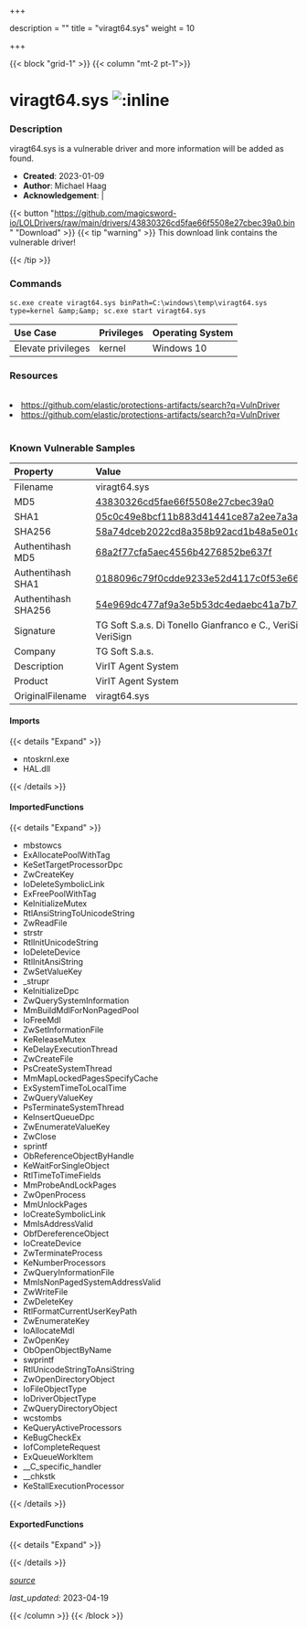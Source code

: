 +++

description = ""
title = "viragt64.sys"
weight = 10

+++


{{< block "grid-1" >}}
{{< column "mt-2 pt-1">}}


# viragt64.sys ![:inline](/images/twitter_verified.png) 


### Description

viragt64.sys is a vulnerable driver and more information will be added as found.

- **Created**: 2023-01-09
- **Author**: Michael Haag
- **Acknowledgement**:  | [](https://twitter.com/)

{{< button "https://github.com/magicsword-io/LOLDrivers/raw/main/drivers/43830326cd5fae66f5508e27cbec39a0.bin" "Download" >}}
{{< tip "warning" >}}
This download link contains the vulnerable driver!

{{< /tip >}}

### Commands

```
sc.exe create viragt64.sys binPath=C:\windows\temp\viragt64.sys type=kernel &amp;&amp; sc.exe start viragt64.sys
```

| Use Case | Privileges | Operating System | 
|:---- | ---- | ---- |
| Elevate privileges | kernel | Windows 10 |

### Resources
<br>
<li><a href=" https://github.com/elastic/protections-artifacts/search?q=VulnDriver"> https://github.com/elastic/protections-artifacts/search?q=VulnDriver</a></li>
<li><a href="https://github.com/elastic/protections-artifacts/search?q=VulnDriver">https://github.com/elastic/protections-artifacts/search?q=VulnDriver</a></li>
<br>

### Known Vulnerable Samples

| Property           | Value |
|:-------------------|:------|
| Filename           | viragt64.sys |
| MD5                | [43830326cd5fae66f5508e27cbec39a0](https://www.virustotal.com/gui/file/43830326cd5fae66f5508e27cbec39a0) |
| SHA1               | [05c0c49e8bcf11b883d41441ce87a2ee7a3aba1d](https://www.virustotal.com/gui/file/05c0c49e8bcf11b883d41441ce87a2ee7a3aba1d) |
| SHA256             | [58a74dceb2022cd8a358b92acd1b48a5e01c524c3b0195d7033e4bd55eff4495](https://www.virustotal.com/gui/file/58a74dceb2022cd8a358b92acd1b48a5e01c524c3b0195d7033e4bd55eff4495) |
| Authentihash MD5   | [68a2f77cfa5aec4556b4276852be637f](https://www.virustotal.com/gui/search/authentihash%253A68a2f77cfa5aec4556b4276852be637f) |
| Authentihash SHA1  | [0188096c79f0cdde9233e52d4117c0f53e667e3d](https://www.virustotal.com/gui/search/authentihash%253A0188096c79f0cdde9233e52d4117c0f53e667e3d) |
| Authentihash SHA256| [54e969dc477af9a3e5b53dc4edaebc41a7b73c87ecca13dc1fbb8dfc86c0fd78](https://www.virustotal.com/gui/search/authentihash%253A54e969dc477af9a3e5b53dc4edaebc41a7b73c87ecca13dc1fbb8dfc86c0fd78) |
| Signature         | TG Soft S.a.s. Di Tonello Gianfranco e C., VeriSign Class 3 Code Signing 2010 CA, VeriSign   |
| Company           | TG Soft S.a.s. |
| Description       | VirIT Agent System |
| Product           | VirIT Agent System |
| OriginalFilename  | viragt64.sys |


#### Imports
{{< details "Expand" >}}
* ntoskrnl.exe
* HAL.dll

{{< /details >}}
#### ImportedFunctions
{{< details "Expand" >}}
* mbstowcs
* ExAllocatePoolWithTag
* KeSetTargetProcessorDpc
* ZwCreateKey
* IoDeleteSymbolicLink
* ExFreePoolWithTag
* KeInitializeMutex
* RtlAnsiStringToUnicodeString
* ZwReadFile
* strstr
* RtlInitUnicodeString
* IoDeleteDevice
* RtlInitAnsiString
* ZwSetValueKey
* _strupr
* KeInitializeDpc
* ZwQuerySystemInformation
* MmBuildMdlForNonPagedPool
* IoFreeMdl
* ZwSetInformationFile
* KeReleaseMutex
* KeDelayExecutionThread
* ZwCreateFile
* PsCreateSystemThread
* MmMapLockedPagesSpecifyCache
* ExSystemTimeToLocalTime
* ZwQueryValueKey
* PsTerminateSystemThread
* KeInsertQueueDpc
* ZwEnumerateValueKey
* ZwClose
* sprintf
* ObReferenceObjectByHandle
* KeWaitForSingleObject
* RtlTimeToTimeFields
* MmProbeAndLockPages
* ZwOpenProcess
* MmUnlockPages
* IoCreateSymbolicLink
* MmIsAddressValid
* ObfDereferenceObject
* IoCreateDevice
* ZwTerminateProcess
* KeNumberProcessors
* ZwQueryInformationFile
* MmIsNonPagedSystemAddressValid
* ZwWriteFile
* ZwDeleteKey
* RtlFormatCurrentUserKeyPath
* ZwEnumerateKey
* IoAllocateMdl
* ZwOpenKey
* ObOpenObjectByName
* swprintf
* RtlUnicodeStringToAnsiString
* ZwOpenDirectoryObject
* IoFileObjectType
* IoDriverObjectType
* ZwQueryDirectoryObject
* wcstombs
* KeQueryActiveProcessors
* KeBugCheckEx
* IofCompleteRequest
* ExQueueWorkItem
* __C_specific_handler
* __chkstk
* KeStallExecutionProcessor

{{< /details >}}
#### ExportedFunctions
{{< details "Expand" >}}

{{< /details >}}


[*source*](https://github.com/magicsword-io/LOLDrivers/tree/main/yaml/viragt64.yaml)

*last_updated:* 2023-04-19








{{< /column >}}
{{< /block >}}
